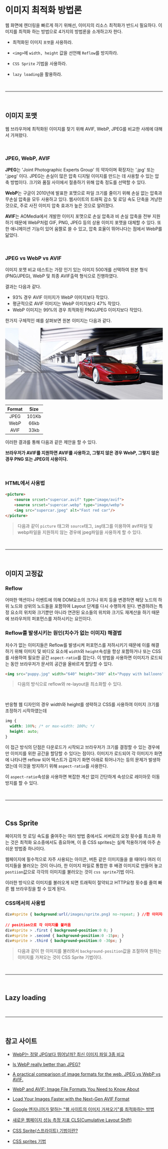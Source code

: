 # 이미지 최적화 방법론

웹 화면에 렌더링을 빠르게 하기 위해선, 이미지의 리소스 최적화가 반드시 필요하다. 이미지를 최적화 하는 방법으로 4가지의 방법론을 소개하고자 한다.

- 최적화된 이미지 `포맷`을 사용하라.

- `<img>`에 `width, height` 값을 선언해 `Reflow`를 방지하라.

- `CSS Sprite` 기법을 사용하라.

- `lazy loading`을 활용하라.



<br>

---

<br>

## 이미지 포맷
웹 브라우저에 최적화된 이미지를 찾기 위해 AVIF, WebP, JPEG를 비교한 사례에 대해서 가져왔다.

<br>

### JPEG, WebP, AVIF

**JPEG**는 'Joint Photographic Experts Group' 의 약자이며 확장자는 '.jpg' 또는 '.jpeg' 이다. 
JPEG는 손실이 많은 압축 디지털 이미지를 만드는 데 사용할 수 있는 압축 방법이다. 크기와 품질 사이에서 절충하기 위해 압축 정도를 선택할 수 있다.

**WebP**는 구글이 2010년에 발표한 포맷으로 파일 크기를 줄이기 위해 손실 없는 압축과 무손실 압축을 모두 사용하고 있다. 웹사이트의 트래픽 감소 및 로딩 속도 단축을 겨냥한 것으로, 주로 사진 이미지 압축 효과가 높은 것으로 알려졌다. 

**AVIF**는 AOMedia에서 개발한 이미지 포맷으로 손실 압축과 비 손실 압축을 전부 지원하기 때문에 WebP처럼 GIF, PNG, JPEG 등의 상용 이미지 포맷을 대체할 수 있다. 또한 애니메이션 기능이 있어 움짤로 쓸 수 있고, 압축 효율이 뛰어나다는 점에서 WebP를 닮았다.

<br>

### JPEG vs WebP vs AVIF
이미지 포맷 비교 테스트는 가장 인기 있는 이미지 500개를 선택하여 원본 형식(PNG/JPEG), WebP 및 최종 AVIF출력 형식으로 진행하였다.

결과는 다음과 같다.

- 93% 경우 AVIF 이미지가 WebP 이미지보다 작았다.
- 평균적으로 AVIF 이미지는 WebP 이미지보다 47% 작았다.
- WebP 이미지는 99%의 경우 최적화된 PNG/JPEG 이미지보다 작았다.


한가지 구체적인 예를 살펴보면 원본 이미지는 다음과 같다.

![Racing car](./compareimg.jpeg)


| Format | Size |
| :------: | :----: |
| JPEG | 101Kb |
| WebP | 66kb |
| AVIF | 33kb |


이러한 결과를 통해 다음과 같은 제안을 할 수 있다.

**브라우저가 AVIF를 지원하면 AVIF를 사용하고, 그렇지 않은 경우 WebP, 그렇지 않은 경우 PNG 또는 JPEG의 사용이다.**



<br>


### HTML에서 사용법

```html
<picture>
    <source srcset="supercar.avif" type="image/avif">
    <source srcset="supercar.webp" type="image/webp">
    <img src="supercar.jpeg" alt="Fast red car"/>
</picture>
```

> 다음과 같이 `picture` 태그와 `source`태그, `img`태그를 이용하여 avif파일 및 webp파일을 지원하지 않는 경우에 jpeg파일을 사용하게 할 수 있다.

<br>

---

<br>


## 이미지 고정값

### Reflow
어떠한 액션이나 이벤트에 의해 DOM요소의 크기나 위치 등을 변경하면 해당 노드의 하위 노드와 상위의 노드들을 포함하여 Layout 단계를 다시 수행하게 된다. 변경하려는 특정 요소의 위치와 크기뿐만 아니라 연관된 요소들의 위치와 크기도 재계산을 하기 때문에 브라우저의 퍼포먼스를 저하시키는 요인이다.

### Reflow를 발생시키는 원인(치수가 없는 이미지) 해결법

치수가 없는 이미지들은 Reflow를 발생시켜 퍼포먼스를 저하시키기 때문에 이를 해결하기 위해 이미지 및 비디오 요소에 `width`와 `height`속성을 항상 포함하거나 또는 CSS를 사용하여 필요한 공간 `aspect-ratio`를 잡는다. 이 방법을 사용하면 이미지가 로드되는 동안 브라우저가 문서의 공간을 올바르게 할당할 수 있다. 

```html
<img src="puppy.jpg" width="640" height="360" alt="Puppy with balloons">
```

> 다음의 방식으로 reflow와 re-layout을 최소화할 수 있다.

<br>

반응형 웹 디자인의 경우 width와 height를 생략하고 CSS를 사용하여 이미지 크기를 조정하기 시작하였는데 

```css
img {
  width: 100%; /* or max-width: 100%; */
  height: auto;
}
```

이 접근 방식의 단점은 다운로드가 시작되고 브라우저가 크기를 결정할 수 있는 경우에만 이미지를 위한 공간을 할당할 수 있다는 점이다. 이미지가 로드되어 각 이미지가 화면에 나타나면 reflow 되어 텍스트가 갑자기 화면 아래로 튀어나가는 등의 문제가 발생하였는데 이것을 방지하기 위해 `aspect-ratio`를 사용한다.

이 `aspect-ratio`속성을 사용하면 복잡한 계산 없이 간단하게 속성으로 레이아웃 이동 방지를 할 수 있다.

<br>

---

<br>


## Css Sprite
페이지의 첫 로딩 속도를 줄여주는 여러 방법 중에서도 서버로의 요청 횟수를 최소화 하는 것은 최적화 요소중에서도 중요하며, 이 중 CSS sprites는 실제 적용하기에 아주 손쉬운 방법중 하나이다.

웹페이지에 필수적으로 자주 사용되는 아이콘, 버튼 같은 이미지들을 쓸 때마다 여러 이미지들을 불러오는 것이 아니라, 한 이미지 파일로 통합한 후 배경 이미지로 만들어 놓고 `postiion`값으로 각각의 이미지를 불러오는 것이 `css sprite`기법 이다.

이러한 방식으로 이미지를 불러오게 되면 트래픽이 절약되고 HTTP요청 횟수를 줄여 빠른 웹 브라우징을 할 수 있게 된다.

### CSS에서의 사용법

```css
div#sprite { background:url(/images/sprite.png) no-repeat; } //한 이미지를 불러옴
 
// position으로 각 이미지를 불러옴
div#sprite > .first { background-position:0 0; }
div#sprite > .second { background-position:0 -15px; }
div#sprite > .third { background-position:0 -30px; }
```

> 다음과 같이 한 이미지를 불러와서 `background-position`값을 조절하여 원하는 이미지를 가져오는 것이 CSS Sprite 기법이다. 



<br>

---

<br>


## Lazy loading

<br>

---

<br>


## 참고 사이트

- [WebP는 정말 JPG보다 뛰어날까? 최신 이미지 파일 3종 비교](https://techit.kr/view/?no=20200701213803)

- [Is WebP really better than JPEG?](https://siipo.la/blog/is-webp-really-better-than-jpeg)

- [A practical comparison of image formats for the web. JPEG vs WebP vs AVIF.](https://fronius.me/articles/2020-10-14-comparing-image-formats-jpg-webp-avif.html)

- [WebP and AVIF: Image File Formats You Need to Know About](https://creativepro.com/webp-and-avif-file-formats-you-need-to-know-about/)

- [Load Your Images Faster with the Next-Gen AVIF Format](https://pixboost.com/blog/next-gen-avif-format/)

- [Google 엔지니어가 말하는 "웹 사이트의 이미지 가져오기"를 최적화하는 방법](https://nerowang.tistory.com/995)

- [새로운 웹페이지 성능 측정 지표 CLS(Cumulative Layout Shift)](https://wit.nts-corp.com/2020/12/28/6240)

- [CSS Sprite(스프라이트) 기법이란?](https://m.blog.naver.com/PostView.naver?isHttpsRedirect=true&blogId=goodleedw&logNo=221470292886)

- [CSS sprites 기법](https://dev.eyegood.co.kr/entry/HTML5-CSS3-CSS-sprites-%EA%B8%B0%EB%B2%95)